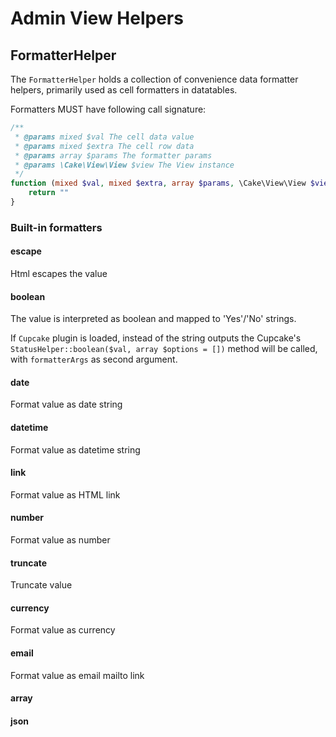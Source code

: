 # Admin View Helpers


## FormatterHelper

The `FormatterHelper` holds a collection of convenience data formatter helpers,
primarily used as cell formatters in datatables.

Formatters MUST have following call signature:
```php
/**
 * @params mixed $val The cell data value
 * @params mixed $extra The cell row data
 * @params array $params The formatter params
 * @params \Cake\View\View $view The View instance
 */
function (mixed $val, mixed $extra, array $params, \Cake\View\View $view): string {
    return ""
}
```


### Built-in formatters


#### escape

Html escapes the value

#### boolean

The value is interpreted as boolean and mapped to 'Yes'/'No' strings.

If `Cupcake` plugin is loaded, instead of the string outputs
the Cupcake's `StatusHelper::boolean($val, array $options = [])` method will be called, with 
 `formatterArgs` as second argument.

#### date

Format value as date string

#### datetime

Format value as datetime string

#### link

Format value as HTML link

#### number

Format value as number

#### truncate

Truncate value

#### currency

Format value as currency

#### email

Format value as email mailto link

#### array


#### json

